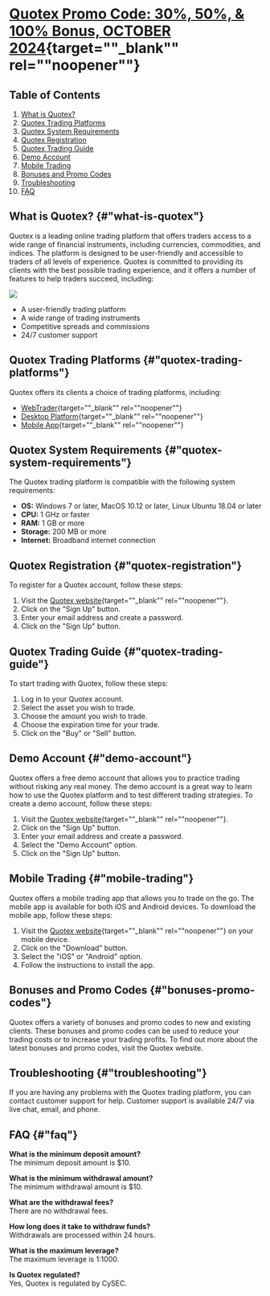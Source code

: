 # [Quotex Promo Code: 30%, 50%, & 100% Bonus, OCTOBER 2024](\%22https://traff.sbs/brokerqxsignup.us.html\%22){target=""_blank"" rel=""noopener""}

## Table of Contents

1.  [What is Quotex?](\%22#what-is-quotex\%22)
2.  [Quotex Trading Platforms](\%22#quotex-trading-platforms\%22)
3.  [Quotex System Requirements](\%22#quotex-system-requirements\%22)
4.  [Quotex Registration](\%22#quotex-registration\%22)
5.  [Quotex Trading Guide](\%22#quotex-trading-guide\%22)
6.  [Demo Account](\%22#demo-account\%22)
7.  [Mobile Trading](\%22#mobile-trading\%22)
8.  [Bonuses and Promo Codes](\%22#bonuses-promo-codes\%22)
9.  [Troubleshooting](\%22#troubleshooting\%22)
10. [FAQ](\%22#faq\%22)

## What is Quotex? {#"what-is-quotex"}

Quotex is a leading online trading platform that offers traders access
to a wide range of financial instruments, including currencies,
commodities, and indices. The platform is designed to be user-friendly
and accessible to traders of all levels of experience. Quotex is
committed to providing its clients with the best possible trading
experience, and it offers a number of features to help traders succeed,
including:

[![](https://static.quotex.io/files/4_en/300_250.jpg)](https://traff.sbs/brokerqxlid)

-   A user-friendly trading platform
-   A wide range of trading instruments
-   Competitive spreads and commissions
-   24/7 customer support

## Quotex Trading Platforms {#"quotex-trading-platforms"}

Quotex offers its clients a choice of trading platforms, including:

-   [WebTrader](\%22https://traff.sbs/brokerqxsignup.us.html\%22){target=""_blank""
    rel=""noopener""}
-   [Desktop
    Platform](\%22https://traff.sbs/brokerqxsignup.us.html\%22){target=""_blank""
    rel=""noopener""}
-   [Mobile
    App](\%22https://traff.sbs/brokerqxsignup.us.html\%22){target=""_blank""
    rel=""noopener""}

## Quotex System Requirements {#"quotex-system-requirements"}

The Quotex trading platform is compatible with the following system
requirements:

-   **OS:** Windows 7 or later, MacOS 10.12 or later, Linux Ubuntu 18.04
    or later
-   **CPU:** 1 GHz or faster
-   **RAM:** 1 GB or more
-   **Storage:** 200 MB or more
-   **Internet:** Broadband internet connection

## Quotex Registration {#"quotex-registration"}

To register for a Quotex account, follow these steps:

1.  Visit the [Quotex
    website](\%22https://traff.sbs/brokerqxsignup.us.html\%22){target=""_blank""
    rel=""noopener""}.
2.  Click on the "Sign Up" button.
3.  Enter your email address and create a password.
4.  Click on the "Sign Up" button.

## Quotex Trading Guide {#"quotex-trading-guide"}

To start trading with Quotex, follow these steps:

1.  Log in to your Quotex account.
2.  Select the asset you wish to trade.
3.  Choose the amount you wish to trade.
4.  Choose the expiration time for your trade.
5.  Click on the "Buy" or "Sell" button.

## Demo Account {#"demo-account"}

Quotex offers a free demo account that allows you to practice trading
without risking any real money. The demo account is a great way to learn
how to use the Quotex platform and to test different trading strategies.
To create a demo account, follow these steps:

1.  Visit the [Quotex
    website](\%22https://traff.sbs/brokerqxsignup.us.html\%22){target=""_blank""
    rel=""noopener""}.
2.  Click on the "Sign Up" button.
3.  Enter your email address and create a password.
4.  Select the "Demo Account" option.
5.  Click on the "Sign Up" button.

## Mobile Trading {#"mobile-trading"}

Quotex offers a mobile trading app that allows you to trade on the go.
The mobile app is available for both iOS and Android devices. To
download the mobile app, follow these steps:

1.  Visit the [Quotex
    website](\%22https://traff.sbs/brokerqxsignup.us.html\%22){target=""_blank""
    rel=""noopener""} on your mobile device.
2.  Click on the "Download" button.
3.  Select the "iOS" or "Android" option.
4.  Follow the instructions to install the app.

## Bonuses and Promo Codes {#"bonuses-promo-codes"}

Quotex offers a variety of bonuses and promo codes to new and existing
clients. These bonuses and promo codes can be used to reduce your
trading costs or to increase your trading profits. To find out more
about the latest bonuses and promo codes, visit the Quotex website.

## Troubleshooting {#"troubleshooting"}

If you are having any problems with the Quotex trading platform, you can
contact customer support for help. Customer support is available 24/7
via live chat, email, and phone.

## FAQ {#"faq"}

**What is the minimum deposit amount?**\
The minimum deposit amount is \$10.

**What is the minimum withdrawal amount?**\
The minimum withdrawal amount is \$10.

**What are the withdrawal fees?**\
There are no withdrawal fees.

**How long does it take to withdraw funds?**\
Withdrawals are processed within 24 hours.

**What is the maximum leverage?**\
The maximum leverage is 1:1000.

**Is Quotex regulated?**\
Yes, Quotex is regulated by CySEC.


